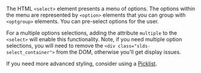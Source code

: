 The HTML `<select>` element presents a menu of options. The options within the menu are represented by `<option>` elements that you can group with `<optgroup>` elements. You can pre-select options for the user.

For a multiple options selections, adding the attribute `multiple` to the `<select>` will enable this functionality. Note, if you need multiple option selections, you will need to remove the `<div class="slds-select_container">` from the DOM, otherwise you'll get display issues.

If you need more advanced styling, consider using a [Picklist](/components/menus#picklist).
